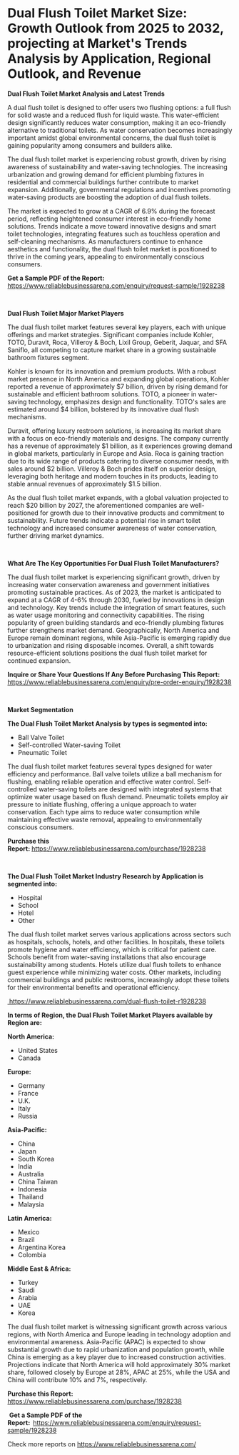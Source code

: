 <p><h1>Dual Flush Toilet Market Size: Growth Outlook from 2025 to 2032, projecting at Market's Trends Analysis by Application, Regional Outlook, and Revenue</h1></p><p><strong>Dual Flush Toilet Market Analysis and Latest Trends</strong></p>
<p><p>A dual flush toilet is designed to offer users two flushing options: a full flush for solid waste and a reduced flush for liquid waste. This water-efficient design significantly reduces water consumption, making it an eco-friendly alternative to traditional toilets. As water conservation becomes increasingly important amidst global environmental concerns, the dual flush toilet is gaining popularity among consumers and builders alike.</p><p>The dual flush toilet market is experiencing robust growth, driven by rising awareness of sustainability and water-saving technologies. The increasing urbanization and growing demand for efficient plumbing fixtures in residential and commercial buildings further contribute to market expansion. Additionally, governmental regulations and incentives promoting water-saving products are boosting the adoption of dual flush toilets.</p><p>The market is expected to grow at a CAGR of 6.9% during the forecast period, reflecting heightened consumer interest in eco-friendly home solutions. Trends indicate a move toward innovative designs and smart toilet technologies, integrating features such as touchless operation and self-cleaning mechanisms. As manufacturers continue to enhance aesthetics and functionality, the dual flush toilet market is positioned to thrive in the coming years, appealing to environmentally conscious consumers.</p></p>
<p><strong>Get a Sample PDF of the Report:&nbsp;</strong> <a href="https://www.reliablebusinessarena.com/enquiry/request-sample/1928238?utm_campaign=1143&utm_medium=2&utm_source=Github&utm_content=ia&utm_term=15012025&utm_id=dual-flush-toilet">https://www.reliablebusinessarena.com/enquiry/request-sample/1928238</a></p>
<p>&nbsp;</p>
<p><strong>Dual Flush Toilet Major Market Players</strong></p>
<p><p>The dual flush toilet market features several key players, each with unique offerings and market strategies. Significant companies include Kohler, TOTO, Duravit, Roca, Villeroy & Boch, Lixil Group, Geberit, Jaquar, and SFA Saniflo, all competing to capture market share in a growing sustainable bathroom fixtures segment.</p><p>Kohler is known for its innovation and premium products. With a robust market presence in North America and expanding global operations, Kohler reported a revenue of approximately $7 billion, driven by rising demand for sustainable and efficient bathroom solutions. TOTO, a pioneer in water-saving technology, emphasizes design and functionality. TOTO's sales are estimated around $4 billion, bolstered by its innovative dual flush mechanisms.</p><p>Duravit, offering luxury restroom solutions, is increasing its market share with a focus on eco-friendly materials and designs. The company currently has a revenue of approximately $1 billion, as it experiences growing demand in global markets, particularly in Europe and Asia. Roca is gaining traction due to its wide range of products catering to diverse consumer needs, with sales around $2 billion. Villeroy & Boch prides itself on superior design, leveraging both heritage and modern touches in its products, leading to stable annual revenues of approximately $1.5 billion.</p><p>As the dual flush toilet market expands, with a global valuation projected to reach $20 billion by 2027, the aforementioned companies are well-positioned for growth due to their innovative products and commitment to sustainability. Future trends indicate a potential rise in smart toilet technology and increased consumer awareness of water conservation, further driving market dynamics.</p></p>
<p>&nbsp;</p>
<p><strong>What Are The Key Opportunities For Dual Flush Toilet Manufacturers?</strong></p>
<p><p>The dual flush toilet market is experiencing significant growth, driven by increasing water conservation awareness and government initiatives promoting sustainable practices. As of 2023, the market is anticipated to expand at a CAGR of 4-6% through 2030, fueled by innovations in design and technology. Key trends include the integration of smart features, such as water usage monitoring and connectivity capabilities. The rising popularity of green building standards and eco-friendly plumbing fixtures further strengthens market demand. Geographically, North America and Europe remain dominant regions, while Asia-Pacific is emerging rapidly due to urbanization and rising disposable incomes. Overall, a shift towards resource-efficient solutions positions the dual flush toilet market for continued expansion.</p></p>
<p><strong>Inquire or Share Your Questions If Any Before Purchasing This Report:</strong> <a href="https://www.reliablebusinessarena.com/enquiry/pre-order-enquiry/1928238?utm_campaign=1143&utm_medium=2&utm_source=Github&utm_content=ia&utm_term=15012025&utm_id=dual-flush-toilet">https://www.reliablebusinessarena.com/enquiry/pre-order-enquiry/1928238</a></p>
<p>&nbsp;</p>
<p><strong>Market Segmentation</strong></p>
<p><strong>The Dual Flush Toilet Market Analysis by types is segmented into:</strong></p>
<p><ul><li>Ball Valve Toilet</li><li>Self-controlled Water-saving Toilet</li><li>Pneumatic Toilet</li></ul></p>
<p><p>The dual flush toilet market features several types designed for water efficiency and performance. Ball valve toilets utilize a ball mechanism for flushing, enabling reliable operation and effective water control. Self-controlled water-saving toilets are designed with integrated systems that optimize water usage based on flush demand. Pneumatic toilets employ air pressure to initiate flushing, offering a unique approach to water conservation. Each type aims to reduce water consumption while maintaining effective waste removal, appealing to environmentally conscious consumers.</p></p>
<p><strong>Purchase this Report:&nbsp;</strong><a href="https://www.reliablebusinessarena.com/purchase/1928238?utm_campaign=1143&utm_medium=2&utm_source=Github&utm_content=ia&utm_term=15012025&utm_id=dual-flush-toilet">https://www.reliablebusinessarena.com/purchase/1928238</a></p>
<p>&nbsp;</p>
<p><strong>The Dual Flush Toilet Market Industry Research by Application is segmented into:</strong></p>
<p><ul><li>Hospital</li><li>School</li><li>Hotel</li><li>Other</li></ul></p>
<p><p>The dual flush toilet market serves various applications across sectors such as hospitals, schools, hotels, and other facilities. In hospitals, these toilets promote hygiene and water efficiency, which is critical for patient care. Schools benefit from water-saving installations that also encourage sustainability among students. Hotels utilize dual flush toilets to enhance guest experience while minimizing water costs. Other markets, including commercial buildings and public restrooms, increasingly adopt these toilets for their environmental benefits and operational efficiency.</p></p>
<p><a href="https://www.reliablebusinessarena.com/dual-flush-toilet-r1928238?utm_campaign=1143&utm_medium=2&utm_source=Github&utm_content=ia&utm_term=15012025&utm_id=dual-flush-toilet">&nbsp;https://www.reliablebusinessarena.com/dual-flush-toilet-r1928238</a></p>
<p><strong>In terms of Region, the Dual Flush Toilet Market Players available by Region are:</strong></p>
<p>
    <p> <strong> North America: </strong>
        <ul>
            <li>United States</li>
            <li>Canada</li>
        </ul>
        </p> 
    <p> <strong> Europe: </strong>
        <ul>
            <li>Germany</li>
            <li>France</li>
            <li>U.K.</li>
            <li>Italy</li>
            <li>Russia</li>
        </ul>
        </p> 
    <p> <strong> Asia-Pacific: </strong>
        <ul>
            <li>China</li>
            <li>Japan</li>
            <li>South Korea</li>
            <li>India</li>
            <li>Australia</li>
            <li>China Taiwan</li>
            <li>Indonesia</li>
            <li>Thailand</li>
            <li>Malaysia</li>
        </ul>
        </p> 
    <p> <strong> Latin America: </strong>
        <ul>
            <li>Mexico</li>
            <li>Brazil</li>
            <li>Argentina Korea</li>
            <li>Colombia</li>
        </ul>
        </p> 
    <p> <strong> Middle East & Africa: </strong>
        <ul>
            <li>Turkey</li>
            <li>Saudi</li>
            <li>Arabia</li>
            <li>UAE</li>
            <li>Korea</li>
        </ul>
    </p>
    </p>
<p><p>The dual flush toilet market is witnessing significant growth across various regions, with North America and Europe leading in technology adoption and environmental awareness. Asia-Pacific (APAC) is expected to show substantial growth due to rapid urbanization and population growth, while China is emerging as a key player due to increased construction activities. Projections indicate that North America will hold approximately 30% market share, followed closely by Europe at 28%, APAC at 25%, while the USA and China will contribute 10% and 7%, respectively.</p></p>
<p><strong>Purchase this Report: </strong><a href="https://www.reliablebusinessarena.com/purchase/1928238?utm_campaign=1143&utm_medium=2&utm_source=Github&utm_content=ia&utm_term=15012025&utm_id=dual-flush-toilet">https://www.reliablebusinessarena.com/purchase/1928238</a></p>
<p>&nbsp;<strong>Get a Sample PDF of the Report:&nbsp;&nbsp;</strong><a href="https://www.reliablebusinessarena.com/enquiry/request-sample/1928238?utm_campaign=1143&utm_medium=2&utm_source=Github&utm_content=ia&utm_term=15012025&utm_id=dual-flush-toilet">https://www.reliablebusinessarena.com/enquiry/request-sample/1928238</a></p>
<p><strong></strong></p>
<p>Check more reports on <a href="https://www.reliablebusinessarena.com/?utm_campaign=1143&utm_medium=2&utm_source=Github&utm_content=ia&utm_term=15012025&utm_id=dual-flush-toilet">https://www.reliablebusinessarena.com/</a></p>